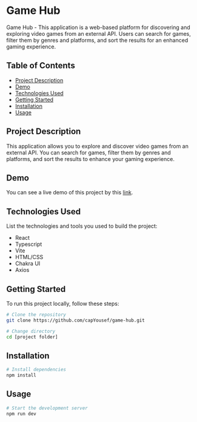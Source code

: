 # Game Hub

Game Hub - This application is a web-based platform for discovering and exploring video games from an external API. Users can search for games, filter them by genres and platforms, and sort the results for an enhanced gaming experience.

## Table of Contents

- [Project Description](#project-description)
- [Demo](#demo)
- [Technologies Used](#technologies-used)
- [Getting Started](#getting-started)
- [Installation](#installation)
- [Usage](#usage)

## Project Description

This application allows you to explore and discover video games from an external API. You can search for games, filter them by genres and platforms, and sort the results to enhance your gaming experience.

## Demo

You can see a live demo of this project by this [link](https://game-hub-y.vercel.app/).

## Technologies Used

List the technologies and tools you used to build the project:

- React
- Typescript
- Vite
- HTML/CSS
- Chakra UI
- Axios

## Getting Started

To run this project locally, follow these steps:

```bash
# Clone the repository
git clone https://github.com/capYousef/game-hub.git

# Change directory
cd [project folder]
```
## Installation

```bash
# Install dependencies
npm install
```

## Usage
```bash
# Start the development server
npm run dev
```






